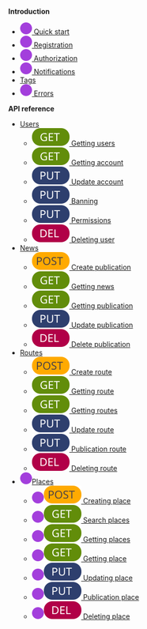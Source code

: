 <!-- docs/_sidebar.md -->
**Introduction**
- [![](images/mark.svg) Quick start]()
- [![](images/mark.svg) Registration](_registration.md)
- [![](images/mark.svg) Authorization](_authorization.md)
- [![](images/mark.svg) Notifications]()
- [Tags](_tags.md)
- [![](images/mark.svg) Errors]()

**API reference**
- [Users](__user.md)
    - [![](images/get_request.svg) Getting users](__user_list.md)
    - [![](images/get_request.svg) Getting account](__user_data.md)
    - [![](images/put_request.svg) Update account](__user_data_update.md)
    - [![](images/put_request.svg) Banning](__user_ban.md)
    - [![](images/put_request.svg) Permissions](__user_permissions.md)
    - [![](images/del_request.svg) Deleting user](__user_delete.md)
- [News](__news.md)
    - [![](images/post_request.svg) Create publication](__news_creation.md)
    - [![](images/get_request.svg) Getting news](__news_list.md)
    - [![](images/get_request.svg) Getting publication](__news_data.md)
    - [![](images/put_request.svg) Update publication](__news_data_update.md)
    - [![](images/del_request.svg) Delete publication](__news_deleting.md)
- [Routes](__route.md)
    - [![](images/post_request.svg) Create route](__route_creation.md)
    - [![](images/get_request.svg) Getting route](__route_data.md)
    - [![](images/get_request.svg) Getting routes](__route_list.md)
    - [![](images/put_request.svg) Update route](__route_data_update.md)
    - [![](images/put_request.svg) Publication route](__route_publication.md)
    - [![](images/del_request.svg) Deleting route](__route_delete.md)
- [![](images/mark.svg)Places](__places.md)
    - [![](images/mark.svg)![](images/post_request.svg) Creating place]()
    - [![](images/mark.svg)![](images/get_request.svg) Search places]()
    - [![](images/mark.svg)![](images/get_request.svg) Getting places]()
    - [![](images/mark.svg)![](images/get_request.svg) Getting place]()
    - [![](images/mark.svg)![](images/put_request.svg) Updating place]()
    - [![](images/mark.svg)![](images/put_request.svg) Publication place]()
    - [![](images/mark.svg)![](images/del_request.svg) Deleting place]()